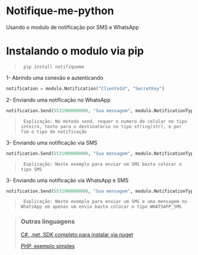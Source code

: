 # Notifique-me-python
Usando o modulo de notificação por SMS e WhatsApp

# Instalando o modulo via pip
 > ` pip install notifiqueme`

1- Abrindo uma conexão e autenticando
```python
notification = modulo.Notification("ClienteId", "SecretKey")
```

2- Enviando uma notificação no WhatsApp
```python
notification.Send(5531900000000, "Sua mensagem", modulo.NotificationType.WHATSAPP)
```
 > ` Explicação: No metodo send, requer o numero do celular no tipo inteiro, texto para o destinatario no tipo string(str), e por fim o tipo de notificação`
 
 3- Enviando uma notificação via SMS
 ```python
notification.Send(5531900000000, "Sua mensagem", modulo.NotificationType.SMS)
```
 > ` Explicação: Neste exemplo para enviar um SMS basta colocar o tipo SMS`
 
 3- Enviando uma notificação via WhatsApp e SMS
 ```python
notification.Send(5531900000000, "Sua mensagem", modulo.NotificationType.WHATSAPP_SMS)
```
 > ` Explicação: Neste exemplo para enviar um SMS e uma mensagem no WhatsApp em apenas um envio basta colocar o tipo WHATSAPP_SMS`
 
 >
> ### Outras linguagens
>
> [C#, .net, SDK completo para instalar via nuget](https://github.com/Mrr66/Notifique.me)
> 
> [PHP, exemplo simples](https://github.com/Mrr66/php-notifique-me-whatsApp)
